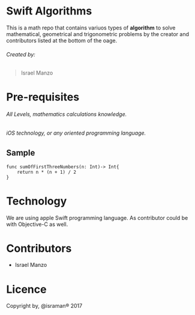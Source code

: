 
# Swift Algorithms
This is a math repo that contains variuos types of **algorithm** to solve mathematical, geometrical and trigonometric problems by the creator and contributors listed at the bottom of the oage.

###### Created by:
>  Israel Manzo
# Pre-requisites
###### All Levels, mathematics calculations knowledge.
###### iOS technology, or any oriented programming language.
## Sample
```
func sumOfFirstThreeNumbers(n: Int)-> Int{
    return n * (n + 1) / 2
}
```
# Technology
We are using apple Swift programming language. As contributor could be with Objective-C as well.


# Contributors
- Israel Manzo

# Licence
Copyright by, @israman® 2017

